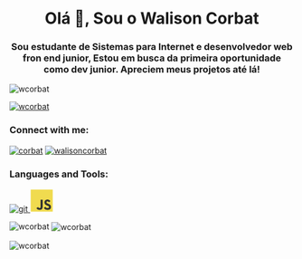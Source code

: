 <h1 align="center">Olá 👋, Sou o Walison Corbat</h1>
<h3 align="center">Sou estudante de Sistemas para Internet e desenvolvedor web fron end junior, Estou em busca da primeira oportunidade como dev junior. Apreciem meus projetos até lá!</h3>

<p align="left"> <img src="https://komarev.com/ghpvc/?username=wcorbat&label=Profile%20views&color=0e75b6&style=flat" alt="wcorbat" /> </p>

<p align="left"> <a href="https://github.com/ryo-ma/github-profile-trophy"><img src="https://github-profile-trophy.vercel.app/?username=wcorbat" alt="wcorbat" /></a> </p>

<h3 align="left">Connect with me:</h3>
<p align="left">
<a href="https://dev.to/corbat" target="blank"><img align="center" src="https://raw.githubusercontent.com/rahuldkjain/github-profile-readme-generator/master/src/images/icons/Social/devto.svg" alt="corbat" height="30" width="40" /></a>
<a href="https://linkedin.com/in/walisoncorbat" target="blank"><img align="center" src="https://raw.githubusercontent.com/rahuldkjain/github-profile-readme-generator/master/src/images/icons/Social/linked-in-alt.svg" alt="walisoncorbat" height="30" width="40" /></a>
</p>

<h3 align="left">Languages and Tools:</h3>
<p align="left"> <a href="https://git-scm.com/" target="_blank" rel="noreferrer"> <img src="https://www.vectorlogo.zone/logos/git-scm/git-scm-icon.svg" alt="git" width="40" height="40"/> </a> <a href="https://developer.mozilla.org/en-US/docs/Web/JavaScript" target="_blank" rel="noreferrer"> <img src="https://raw.githubusercontent.com/devicons/devicon/master/icons/javascript/javascript-original.svg" alt="javascript" width="40" height="40"/> </a> </p>

<p><img align="left" src="https://github-readme-stats.vercel.app/api/top-langs?username=wcorbat&show_icons=true&locale=en&layout=compact" alt="wcorbat" /></p>

<p>&nbsp;<img align="center" src="https://github-readme-stats.vercel.app/api?username=wcorbat&show_icons=true&locale=en" alt="wcorbat" /></p>

<p><img align="center" src="https://github-readme-streak-stats.herokuapp.com/?user=wcorbat&" alt="wcorbat" /></p>
